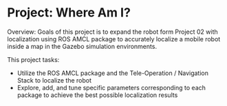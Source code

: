 # Project: Where Am I?  
Overview:
Goals of this project is to expand the robot form Project 02 with localization using ROS AMCL package to accurately localize a mobile robot inside a map in the Gazebo simulation environments.

This project tasks: 
- Utilize the ROS AMCL package and the Tele-Operation / Navigation Stack to localize the robot
- Explore, add, and tune specific parameters corresponding to each package to achieve the best possible localization results
